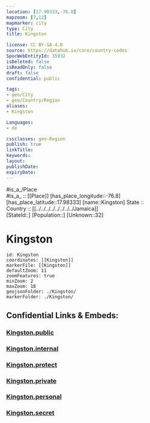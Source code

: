```yaml
---
location: [17.98333,-76.8] 
mapzoom: [7,12] 
mapmarker: city 
type: City
title: Kingston

license: CC BY-SA 4.0
source: https://datahub.io/core/country-codes
SpocWebEntityId: 35932
isDeleted: false
isReadOnly: false
draft: false
confidential: public

tags:
- geo/City
- geo/Country/Region
aliases:
- Kingston

Languages:
- de

cssclasses: geo-Region
publish: true
linkTitle: 
keywords: 
layout: 
publishDate: 
expiryDate: 
---
```

#is_a_/Place  
#is_a_ :: [[Place]] 
[has_place_longitude::-76.8] 
[has_place_latitude::17.98333] 
[name::Kingston] 
State ::  
Country :: [[../../../../../../../../Jamaica]]  
[StateId::] 
[Population::] 
[Unknown::32] 

# Kingston

```leaflet
id: Kingston
coordinates: [[Kingston]] 
markerFile: [[Kingston]] 
defaultZoom: 11 
zoomFeatures: true 
minZoom: 2 
maxZoom: 18
geojsonFolder: ./Kingston/
markerFolder: ./Kingston/
```


## Confidential Links & Embeds: 

### [Kingston.public](/_public/\Earth\Continent\America~Caribbean\Jamaica\Parishes~JamaicaKingston.public.md) 

### [Kingston.internal](/_internal/\Earth\Continent\America~Caribbean\Jamaica\Parishes~JamaicaKingston.internal.md) 

### [Kingston.protect](/_protect/\Earth\Continent\America~Caribbean\Jamaica\Parishes~JamaicaKingston.protect.md) 

### [Kingston.private](/_private/\Earth\Continent\America~Caribbean\Jamaica\Parishes~JamaicaKingston.private.md) 

### [Kingston.personal](/_personal/\Earth\Continent\America~Caribbean\Jamaica\Parishes~JamaicaKingston.personal.md) 

### [Kingston.secret](/_secret/\Earth\Continent\America~Caribbean\Jamaica\Parishes~JamaicaKingston.secret.md)

